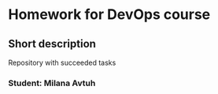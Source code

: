 # Homework for DevOps course

## Short description

Repository with succeeded tasks

### Student: Milana Avtuh

 
